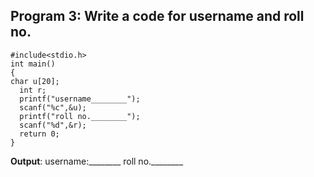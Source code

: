 ## Program 3: Write a code for username and roll no.
```
#include<stdio.h>
int main()
{
char u[20];
  int r;
  printf("username________");
  scanf("%c",&u);
  printf("roll no.________");
  scanf("%d",&r);
  return 0;
}
```
**Output**: username:________
roll no.________

